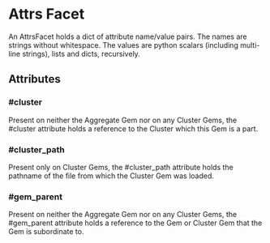 # Attrs Facet

An AttrsFacet holds a dict of attribute name/value pairs.
The names are strings without whitespace. The values are
python scalars (including multi-line strings), lists and
dicts, recursively.

## Attributes

### #cluster

Present on neither the Aggregate Gem nor on
any Cluster Gems, the #cluster attribute 
holds a reference to the Cluster which this
Gem is a part.

### #cluster_path

Present only on Cluster Gems, the 
#cluster_path attribute holds the pathname 
of the file from which the Cluster Gem was
loaded.

### #gem_parent

Present on neither the Aggregate Gem nor on
any Cluster Gems, the #gem_parent
attribute holds a reference to the Gem or
Cluster Gem that the Gem is subordinate to.